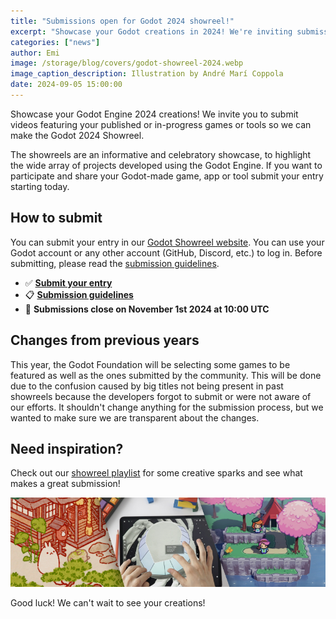 ```yaml
---
title: "Submissions open for Godot 2024 showreel!"
excerpt: "Showcase your Godot creations in 2024! We're inviting submissions of short videos featuring your published or in-progress Godot games or tools. Don't miss this chance to be a part of it!"
categories: ["news"]
author: Emi
image: /storage/blog/covers/godot-showreel-2024.webp
image_caption_description: Illustration by André Marí Coppola
date: 2024-09-05 15:00:00
---
```


Showcase your Godot Engine 2024 creations! We invite you to submit videos featuring your published or in-progress games or tools so we can make the Godot 2024 Showreel.

The showreels are an informative and celebratory showcase, to highlight the wide array of projects developed using the Godot Engine. If you want to participate and share your Godot-made game, app or tool submit your entry starting today.

## How to submit
You can submit your entry in our [Godot Showreel website](https://showreel.godotengine.org/). You can use your Godot account or any other account (GitHub, Discord, etc.) to log in. Before submitting, please read the [submission guidelines](https://showreel.godotengine.org/about).

- ✅ **[Submit your entry](https://showreel.godotengine.org/)**
- 📋 **[Submission guidelines](https://showreel.godotengine.org/about)**
- 📅 **Submissions close on November 1st 2024 at 10:00 UTC**

## Changes from previous years

This year, the Godot Foundation will be selecting some games to be featured as well as the ones submitted by the community. This will be done due to the confusion caused by big titles not being present in past showreels because the developers forgot to submit or were not aware of our efforts. It shouldn't change anything for the submission process, but we wanted to make sure we are transparent about the changes.

## Need inspiration?
Check out our [showreel playlist](https://www.youtube.com/watch?v=W1_zKxYEP6Q&list=PLeG_dAglpVo6EpaO9A1nkwJZOwrfiLdQ8) for some creative sparks and see what makes a great submission!

![2022 Showreel thumbnails](/storage/app/media/showreels.jpg)

Good luck! We can't wait to see your creations!
